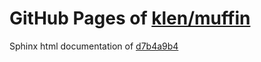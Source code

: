 GitHub Pages of [klen/muffin](https://github.com/klen/muffin.git)
===
Sphinx html documentation of [d7b4a9b4](https://github.com/klen/muffin/tree/d7b4a9b439dbcd4449d06131d852a16403b1dbf2)
